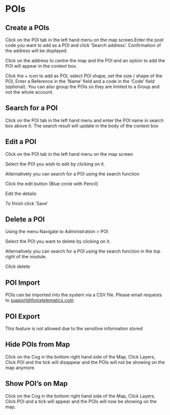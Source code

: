 # POIs

## Create a POIs

Click on the POI tab in the left hand menu on the map screen.Enter the post code you want to add as a POI and click ‘Search address’. Confirmation of the address will be displayed.

Click on the address to centre the map and the POI and an option to add the POI will appear in the context box.

Click the + icon to add as POI, select POI shape, set the size / shape of the POI, Enter a Reference in the ‘Name’ field and a code in the ‘Code’ field (optional). You can also group the POIs so they are limited to a Group and not the whole account.

## Search for a POI

Click on the POI tab in the left hand menu and enter the POI name in search box above it. The search result will update in the body of the context box

## Edit a POI

Click on the POI tab in the left hand menu on the map screen

Select the POI you wish to edit by clicking on it.

Alternatively you can search for a POI using the search function

Click the edit button (Blue circle with Pencil)

Edit the details

To finish click ‘Save’

## Delete a POI

Using the menu Navigate to Administration > POI

Select the POI you want to delete by clicking on it.

Alternatively you can search for a POI using the search function in the top right of the module.

Click delete

## POI Import

POIs can be imported into the system via a CSV file. Please email requests to [support@fonixtelematics.com](mailto:support@fonixtelematics.com)

## POI Export

This feature is not allowed due to the sensitive information stored

## Hide POIs from Map

Click on the Cog in the bottom right hand side of the Map, Click Layers, Click POI and the tick will disappear and the POIs will not be showing on the map anymore.

## Show POI’s on Map

Click on the Cog in the bottom right hand side of the Map, Click Layers, Click POI and a tick will appear and the POIs will now be showing on the map.
<!--stackedit_data:
eyJoaXN0b3J5IjpbMTc0OTU5MzI5OF19
-->